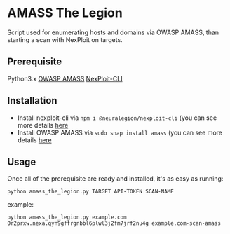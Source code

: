 # AMASS The Legion
Script used for enumerating hosts and domains via OWASP AMASS, than starting a scan with NexPloit on targets.

## Prerequisite
Python3.x
[OWASP AMASS](https://github.com/OWASP/Amass)
[NexPloit-CLI](https://github.com/NeuraLegion/nexploit-cli/tree/06fcd5f41bd1d721acf60b95d3f5313c761a8185#%F0%9F%93%9A-full-documentation)

## Installation
* Install nexploit-cli via `npm i @neuralegion/nexploit-cli` (you can see more details [here](https://www.npmjs.com/package/@neuralegion/nexploit-cli)
* Install OWASP AMASS via `sudo snap install amass` (you can see more details [here](https://github.com/OWASP/Amass#installation---)

## Usage
Once all of the prerequisite are ready and installed, it's as easy as running:

`python amass_the_legion.py TARGET API-TOKEN SCAN-NAME`

example: 

`python amass_the_legion.py example.com 0r2prxw.nexa.qyn9gffrgnbbl6plwl3j2fm7jrf2nu4g example.com-scan-amass`
